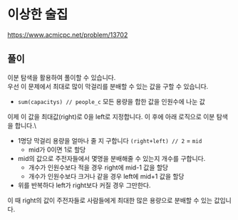 # 이상한 술집

https://www.acmicpc.net/problem/13702

## 풀이

이분 탐색을 활용하여 풀이할 수 있습니다.\
우선 이 문제에서 최대로 많이 막걸리를 분배할 수 있는 값을 구할 수 있습니다.
- `sum(capacitys) // people_c` 모든 용량을 합한 값을 인원수에 나눈 값

이제 이 값을 최대값(right)로 0을 left로 지정합니다. 이 후에 아래 로직으로 이분 탐색을 합니다.\
- 1명당 막걸리 용량을 얼마나 줄 지 구합니다 `(right+left) // 2` = `mid`
  - mid가 0이면 1로 할당
- mid의 값으로 주전자들에서 몇명을 분배해줄 수 있는지 개수를 구합니다.
  - 개수가 인원수보다 적을 경우 right에 mid-1 값을 할당
  - 개수가 인원수보다 크거나 같을 경우 left에 mid+1 값을 할당
- 위를 반복하다 left가 right보다 커질 경우 그만한다.

이 때 right의 값이 주전자들로 사람들에게 최대한 많은 용량으로 분배할 수 있는 값입니다.

